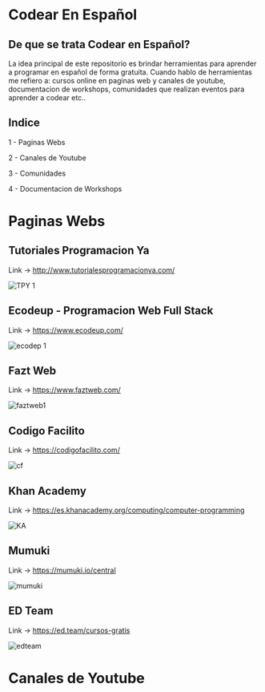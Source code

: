 # Codear En Español
## De que se trata Codear en Español?
La idea principal de este repositorio es brindar herramientas para aprender a programar en español de forma gratuita. Cuando hablo de
herramientas me refiero a: cursos online en paginas web y canales de youtube, documentacion de workshops, comunidades que realizan eventos
para aprender a codear etc..
## Indice
1 - Paginas Webs 

2 - Canales de Youtube

3 - Comunidades

4 - Documentacion de Workshops

# Paginas Webs

## Tutoriales Programacion Ya

Link -> http://www.tutorialesprogramacionya.com/

![TPY 1](https://user-images.githubusercontent.com/42939596/71771856-2be35880-2f20-11ea-8dd3-432e5d315630.png)

## Ecodeup - Programacion Web Full Stack

Link -> https://www.ecodeup.com/

![ecodep 1](https://user-images.githubusercontent.com/42939596/71771895-b4fa8f80-2f20-11ea-9651-a60b670b126b.png)

## Fazt Web

Link -> https://www.faztweb.com/

![faztweb1](https://user-images.githubusercontent.com/42939596/71771940-84ffbc00-2f21-11ea-9100-f8fbd3c8a655.png)

## Codigo Facilito

Link -> https://codigofacilito.com/

![cf](https://user-images.githubusercontent.com/42939596/71771965-ea53ad00-2f21-11ea-9b6a-e23728602b92.png)

## Khan Academy

Link -> https://es.khanacademy.org/computing/computer-programming

![KA](https://user-images.githubusercontent.com/42939596/71772003-60f0aa80-2f22-11ea-9c5c-43880a32b152.png)

## Mumuki

Link -> https://mumuki.io/central

![mumuki](https://user-images.githubusercontent.com/42939596/71772030-b462f880-2f22-11ea-986c-2a1cfbe4da4b.png)

## ED Team

Link -> https://ed.team/cursos-gratis

![edteam](https://user-images.githubusercontent.com/42939596/71772064-4e2aa580-2f23-11ea-8720-d5db4aa6ef2f.png)

# Canales de Youtube






